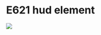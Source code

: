 # E621 hud element

<img src="https://user-images.githubusercontent.com/18114966/153167032-9180f20f-d07e-459b-a51d-1d17c87fe028.png">